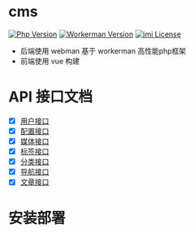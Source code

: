 # cms

[![Php Version](https://img.shields.io/badge/php-%3E=7.4-brightgreen.svg)](https://secure.php.net/)
[![Workerman Version](https://img.shields.io/badge/workerman-%3E=4.0.20-brightgreen.svg)](https://github.com/walkor/Workerman)
[![imi License](https://img.shields.io/badge/license-Apache%202.0-brightgreen.svg)](https://github.com/cgpipline/strack/blob/master/LICENSE)

- 后端使用 webman 基于 workerman 高性能php框架
- 前端使用 vue 构建

# API 接口文档

- [x] [用户接口](/wiki/User.md)
- [x] [配置接口](/wiki/Options.md)
- [x] [媒体接口](/wiki/Media.md)
- [x] [标签接口](/wiki/Tag.md)
- [x] [分类接口](/wiki/Category.md)
- [x] [导航接口](/wiki/Navigation.md)
- [x] [文章接口](/wiki/Post.md)

# 安装部署